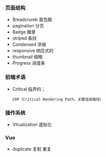 ### 页面结构

- Breadcrumb  面包屑
- pagination 分页
- Badge  徽章
- striped 条纹
- Condensed 浓缩
- responsive 响应式的
- thumbnail 缩略
- Progress 进度条



### 前端术语

- Critical 临界的；   

  ```
  CRP（Critical Rendering Path，关键渲染路径）
  ```



### 操作系统

- Vitualization 虚拟化



### Vue

- duplicate    复制 重复